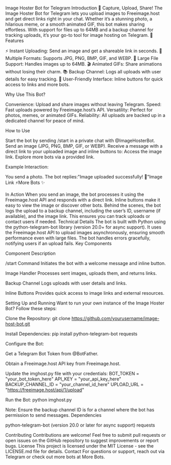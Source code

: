 Image Hoster Bot for Telegram
Introduction
📸 Capture, Upload, Share! The Image Hoster Bot for Telegram lets you upload images to Freeimage.host and get direct links right in your chat. Whether it’s a stunning photo, a hilarious meme, or a smooth animated GIF, this bot makes sharing effortless. With support for files up to 64MB and a backup channel for tracking uploads, it’s your go-to tool for image hosting on Telegram. 🚀
Features

⚡ Instant Uploading: Send an image and get a shareable link in seconds.
🌈 Multiple Formats: Supports JPG, PNG, BMP, GIF, and WEBP.
📏 Large File Support: Handles images up to 64MB.
🎬 Animated GIFs: Share animations without losing their charm.
📚 Backup Channel: Logs all uploads with user details for easy tracking.
🤝 User-Friendly Interface: Inline buttons for quick access to links and more bots.

Why Use This Bot?

Convenience: Upload and share images without leaving Telegram.
Speed: Fast uploads powered by Freeimage.host’s API.
Versatility: Perfect for photos, memes, or animated GIFs.
Reliability: All uploads are backed up in a dedicated channel for peace of mind.

How to Use

Start the bot by sending /start in a private chat with @ImageHosterBot.
Send an image (JPG, PNG, BMP, GIF, or WEBP).
Receive a message with a direct link to your uploaded image and inline buttons to:
Access the image link.
Explore more bots via a provided link.



Example Interaction:

You send a photo.
The bot replies:"Image uploaded successfully! 🎉"Image Link ⚡More Bots ✨

In Action
When you send an image, the bot processes it using the Freeimage.host API and responds with a direct link. Inline buttons make it easy to view the image or discover other bots. Behind the scenes, the bot logs the upload to a backup channel, including the user’s ID, username (if available), and the image link. This ensures you can track uploads or contact users if needed.
Technical Details
The bot is built with Python using the python-telegram-bot library (version 20.0+ for async support). It uses the Freeimage.host API to upload images asynchronously, ensuring smooth performance even with large files. The bot handles errors gracefully, notifying users if an upload fails.
Key Components



Component
Description



/start Command
Initiates the bot with a welcome message and inline button.


Image Handler
Processes sent images, uploads them, and returns links.


Backup Channel
Logs uploads with user details and links.


Inline Buttons
Provides quick access to image links and external resources.


Setting Up and Running
Want to run your own instance of the Image Hoster Bot? Follow these steps:

Clone the Repository:
git clone https://github.com/yourusername/image-host-bot.git


Install Dependencies:
pip install python-telegram-bot requests


Configure the Bot:

Get a Telegram Bot Token from @BotFather.

Obtain a Freeimage.host API key from Freeimage.host.

Update the imghost.py file with your credentials:
BOT_TOKEN = "your_bot_token_here"
API_KEY = "your_api_key_here"
BACKUP_CHANNEL_ID = "your_channel_id_here"
UPLOAD_URL = "https://freeimage.host/api/1/upload"




Run the Bot:
python imghost.py



Note: Ensure the backup channel ID is for a channel where the bot has permission to send messages.
Dependencies

python-telegram-bot (version 20.0 or later for async support)
requests

Contributing
Contributions are welcome! Feel free to submit pull requests or open issues on the GitHub repository to suggest improvements or report bugs.
License
This project is licensed under the MIT License - see the LICENSE.md file for details.
Contact
For questions or support, reach out via Telegram or check out more bots at More Bots.
